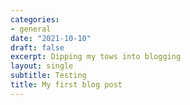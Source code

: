```yaml
---
categories:
- general
date: "2021-10-10"
draft: false
excerpt: Dipping my tows into blogging
layout: single
subtitle: Testing
title: My first blog post
---
```

